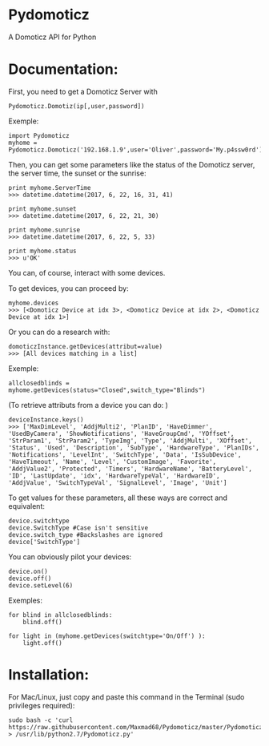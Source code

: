 # Pydomoticz
A Domoticz API for Python

# Documentation:
First, you need to get a Domoticz Server with

    Pydomoticz.Domotiz(ip[,user,password])

Exemple:<space><space>

    import Pydomoticz
    myhome = Pydomoticz.Domoticz('192.168.1.9',user='Oliver',password='My.p4ssw0rd')
    
Then, you can get some parameters like the status of the Domoticz server, the server time, the sunset or the sunrise:

    print myhome.ServerTime
    >>> datetime.datetime(2017, 6, 22, 16, 31, 41)
    
    print myhome.sunset
    >>> datetime.datetime(2017, 6, 22, 21, 30)
    
    print myhome.sunrise
    >>> datetime.datetime(2017, 6, 22, 5, 33)
    
    print myhome.status
    >>> u'OK'


You can, of course, interact with some devices.

To get devices, you can proceed by:

    myhome.devices
    >>> [<Domoticz Device at idx 3>, <Domoticz Device at idx 2>, <Domoticz Device at idx 1>]
    
Or you can do a research with:

    domoticzInstance.getDevices(attribut=value)
    >>> [All devices matching in a list]
    
Exemple:

    allclosedblinds = myhome.getDevices(status="Closed",switch_type="Blinds")
    
(To retrieve attributs from a device you can do: )

    deviceInstance.keys()
    >>> ['MaxDimLevel', 'AddjMulti2', 'PlanID', 'HaveDimmer', 'UsedByCamera', 'ShowNotifications', 'HaveGroupCmd', 'YOffset', 'StrParam1', 'StrParam2', 'TypeImg', 'Type', 'AddjMulti', 'XOffset', 'Status', 'Used', 'Description', 'SubType', 'HardwareType', 'PlanIDs', 'Notifications', 'LevelInt', 'SwitchType', 'Data', 'IsSubDevice', 'HaveTimeout', 'Name', 'Level', 'CustomImage', 'Favorite', 'AddjValue2', 'Protected', 'Timers', 'HardwareName', 'BatteryLevel', 'ID', 'LastUpdate', 'idx', 'HardwareTypeVal', 'HardwareID', 'AddjValue', 'SwitchTypeVal', 'SignalLevel', 'Image', 'Unit']

To get values for these parameters, all these ways are correct and equivalent:

    device.switchtype
    device.SwitchType #Case isn't sensitive
    device.switch_type #Backslashes are ignored
    device['SwitchType']
    
You can obviously pilot your devices:

    device.on()
    device.off()
    device.setLevel(6)
    
Exemples:

    for blind in allclosedblinds:
        blind.off()
       
    for light in (myhome.getDevices(switchtype='On/Off') ):
        light.off()

# Installation:

For Mac/Linux, just copy and paste this command in the Terminal (sudo privileges required):

    sudo bash -c 'curl https://raw.githubusercontent.com/Maxmad68/Pydomoticz/master/Pydomoticz.py > /usr/lib/python2.7/Pydomoticz.py'
